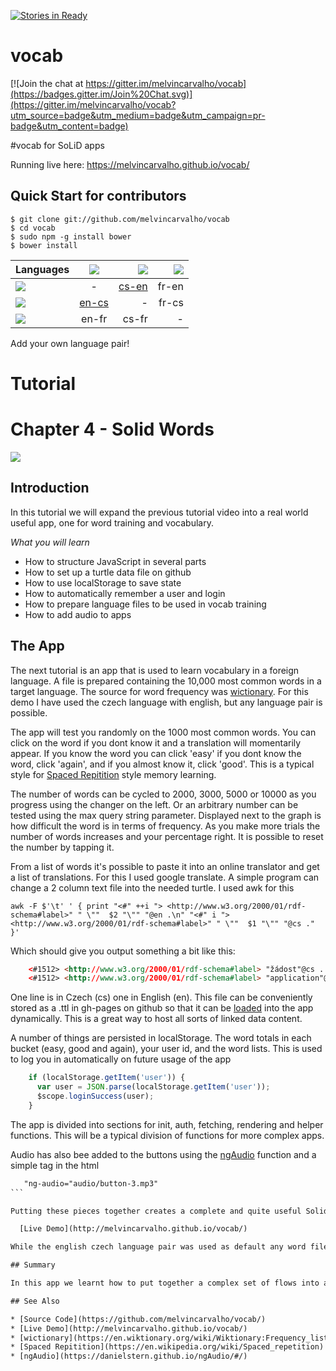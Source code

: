 [![Stories in Ready](https://badge.waffle.io/melvincarvalho/vocab.png?label=ready&title=Ready)](https://waffle.io/melvincarvalho/vocab)
# vocab

[![Join the chat at https://gitter.im/melvincarvalho/vocab](https://badges.gitter.im/Join%20Chat.svg)](https://gitter.im/melvincarvalho/vocab?utm_source=badge&utm_medium=badge&utm_campaign=pr-badge&utm_content=badge)


#vocab for SoLiD apps

Running live here: https://melvincarvalho.github.io/vocab/

Quick Start for contributors
----------------------------

```
$ git clone git://github.com/melvincarvalho/vocab
$ cd vocab
$ sudo npm -g install bower
$ bower install
```

| Languages | ![](http://melvincarvalho.github.io/vocab/flags/flags_iso/48/gb.png) | ![](http://melvincarvalho.github.io/vocab/flags/flags_iso/48/cz.png) | ![](http://melvincarvalho.github.io/vocab/flags/flags_iso/48/fr.png) |
| --- |:---:| ---:|---:|
| ![](http://melvincarvalho.github.io/vocab/flags/flags_iso/48/gb.png) | - | [cs-en](https://melvincarvalho.github.io/vocab/) | fr-en |
| ![](http://melvincarvalho.github.io/vocab/flags/flags_iso/48/cz.png) | [en-cs](https://melvincarvalho.github.io/vocab/?lang1=en&lang2=cs) | - | fr-cs |
| ![](http://melvincarvalho.github.io/vocab/flags/flags_iso/48/fr.png) | en-fr | cs-fr | - |

Add your own language pair!

# Tutorial

# Chapter 4 - Solid Words

![](https://melvincarvalho.gitbooks.io/solid-tutorials/content/words.png)


## Introduction

In this tutorial we will expand the previous tutorial video into a real world useful app, one for word training and vocabulary.

*What you will learn*

* How to structure JavaScript in several parts
* How to set up a turtle data file on github
* How to use localStorage to save state
* How to automatically remember a user and login
* How to prepare language files to be used in vocab training
* How to add audio to apps

## The App


The next tutorial is an app that is used to learn vocabulary in a foreign language.  A file is prepared containing the 10,000 most common words in a target language.  The source for word frequency was [wictionary](https://en.wiktionary.org/wiki/Wiktionary:Frequency_lists).  For this demo I have used the czech language with english, but any language pair is possible.

The app will test you randomly on the 1000 most common words.  You can click on the word if you dont know it and a translation will momentarily appear.  If you know the word you can click 'easy' if you dont know the word, click 'again', and if you almost know it, click 'good'.  This is a typical style for [Spaced Repitition](https://en.wikipedia.org/wiki/Spaced_repetition) style memory learning.

The number of words can be cycled to 2000, 3000, 5000 or 10000 as you progress using the changer on the left.  Or an arbitrary number can be tested using the max query string parameter.  Displayed next to the graph is how difficult the word is in terms of frequency.  As you make more trials the number of words increases and your percentage right.  It is possible to reset the number by tapping it.

From a list of words it's possible to paste it into an online translator and get a list of translations.  For this I used google translate.  A simple program can change a 2 column text file into the needed turtle.  I used awk for this

```
awk -F $'\t' ' { print "<#" ++i "> <http://www.w3.org/2000/01/rdf-schema#label>" " \""  $2 "\"" "@en .\n" "<#" i ">  <http://www.w3.org/2000/01/rdf-schema#label>" " \""  $1 "\"" "@cs ." }'
```

Which should give you output something a bit like this:

```html
    <#1512> <http://www.w3.org/2000/01/rdf-schema#label> "žádost"@cs .
    <#1512> <http://www.w3.org/2000/01/rdf-schema#label> "application"@en .
````

One line is in Czech (cs) one in English (en).  This file can be conveniently stored as a .ttl in gh-pages on github so that it can be [loaded](https://github.com/melvincarvalho/data/blob/master/vocab/czech.ttl) into the app dynamically.  This is a great way to host all sorts of linked data content.

A number of things are persisted in localStorage.  The word totals in each bucket (easy, good and again), your user id, and the word lists.  This is used to log you in automatically on future usage of the app

```JavaScript
    if (localStorage.getItem('user')) {
      var user = JSON.parse(localStorage.getItem('user'));
      $scope.loginSuccess(user);
    }
```

The app is divided into sections for init, auth, fetching, rendering and helper functions.  This will be a typical division of functions for more complex apps.

Audio has also bee added to the buttons using the [ngAudio](https://danielstern.github.io/ngAudio/#/) function and a simple tag in the html

````html
   "ng-audio="audio/button-3.mp3"
```

Putting these pieces together creates a complete and quite useful Solid application.

  [Live Demo](http://melvincarvalho.github.io/vocab/)

While the english czech language pair was used as default any word file could be used for vocabulary testing.

## Summary

In this app we learnt how to put together a complex set of flows into an app structure that is more robust.  localStorage was used to persist common items, and login was remembered.  Turtle files were created, hosted and pulled in dynamically, and audio was added.  In the next tutorial we will show how to create realtime updates using websockets.

## See Also

* [Source Code](https://github.com/melvincarvalho/vocab/)
* [Live Demo](http://melvincarvalho.github.io/vocab/)
* [wictionary](https://en.wiktionary.org/wiki/Wiktionary:Frequency_lists)
* [Spaced Repitition](https://en.wikipedia.org/wiki/Spaced_repetition)
* [ngAudio](https://danielstern.github.io/ngAudio/#/)
